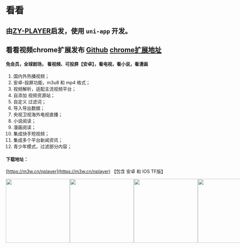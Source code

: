 # 看看

## 由[ZY-PLAYER](https://github.com/cuiocean/ZY-Player)启发，使用 `uni-app` 开发。
## 看看视频chrome扩展发布 [Github](https://github.com/npljy/kankan-extension) [chrome扩展地址](https://chrome.google.com/webstore/detail/%E7%9C%8B%E7%9C%8B/pegiockicjmdnkjbnppeeakeogdkegac?hl=zh-CN&authuser=0)

#### 免会员，全球剧场， 看视频、可投屏【安卓】，看电视，看小说，看漫画

1. 国内外热播视频；
2. 安卓-投屏功能，m3u8 和 mp4 格式；
3. 视频解析，适配主流视频平台；
4. 自添加 视频资源站；
5. 自定义 过滤词；
6. 导入导出数据；
7. 央视卫视海外电视直播；
8. 小说阅读；
9. 漫画阅读；
10. 集成快手短视频；
11.  集成多个平台新闻资讯；
12. 青少年模式，过滤部分内容；

#### 下载地址：

[https://m3w.cn/nplayer](https://m3w.cn/nplayer)  【包含 安卓 和 IOS TF版】

<p style="display:flex;">
  <img src='https://i.niupic.com/images/2021/05/25/9io4.jpg' width="200">
  <img src='https://i.niupic.com/images/2021/05/25/9io5.jpg' width="200">
  <img src='https://i.niupic.com/images/2021/05/25/9io7.jpg' width="200">
  <img src='https://i.niupic.com/images/2021/05/25/9io8.jpg' width="200">
  <img src='https://i.niupic.com/images/2021/05/25/9ioe.jpg' width="200">
  <img src='https://i.niupic.com/images/2021/05/25/9iog.jpg' width="200">
  <img src='https://i.niupic.com/images/2021/05/25/9ioj.jpg' width="200">
  <img src='https://i.niupic.com/images/2021/05/25/9ion.jpg' width="200">
</p>
